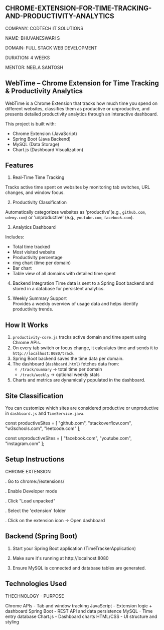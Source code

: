 ## CHROME-EXTENSION-FOR-TIME-TRACKING-AND-PRODUCTIVITY-ANALYTICS

 COMPANY: CODTECH IT SOLUTIONS

 NAME: BHUVANESWARI S

 DOMAIN: FULL STACK WEB DEVELOPMENT

 DURATION: 4 WEEKS

 MENTOR: NEELA SANTOSH


## WebTime – Chrome Extension for Time Tracking & Productivity Analytics

WebTime is a Chrome Extension that tracks how much time you spend on different websites, classifies them as productive or unproductive, and presents detailed productivity analytics through an interactive dashboard.

This project is built with:
-  Chrome Extension (JavaScript)
-  Spring Boot (Java Backend)
-  MySQL (Data Storage)
-  Chart.js (Dashboard Visualization)

## Features

1. Real-Time Time Tracking  

  Tracks active time spent on websites by monitoring tab switches, URL changes, and window focus.

2. Productivity Classification  

Automatically categorizes websites as 'productive'(e.g., `github.com`, `udemy.com`) or 'unproductive' (e.g., `youtube.com`, `facebook.com`).

3. Analytics Dashboard
  
Includes:
- Total time tracked
- Most visited website
- Productivity percentage
- ring chart (time per domain)
- Bar chart 
- Table view of all domains with detailed time spent

4. Backend Integration 
Time data is sent to a Spring Boot backend and stored in a database for persistent analytics.

5. Weekly Summary Support  
Provides a weekly overview of usage data and helps identify productivity trends.


## How It Works

1. `productivity-core.js` tracks active domain and time spent using Chrome APIs.
2. On every tab switch or focus change, it calculates time and sends it to  `http://localhost:8080/track`.
3. Spring Boot backend saves the time data per domain.
4. The dashboard (`dashboard.html`) fetches data from:
   - `/track/summary` → total time per domain
   - `/track/weekly`  → optional weekly stats
5. Charts and metrics are dynamically populated in the dashboard.

## Site Classification

You can customize which sites are considered productive or unproductive in `dashboard.js` and `TimeService.java`.

const productiveSites = [
  "github.com", "stackoverflow.com", "w3schools.com", "leetcode.com"
];

const unproductiveSites = [
  "facebook.com", "youtube.com", "instagram.com"
];


## Setup Instructions

 CHROME EXTENSION

. Go to chrome://extensions/

. Enable Developer mode

. Click "Load unpacked"

. Select the 'extension' folder

. Click on the extension icon → Open dashboard

## Backend (Spring Boot)

1. Start your Spring Boot application (TimeTrackerApplication)

2. Make sure it's running at http://localhost:8080

3. Ensure MySQL is connected and database tables are generated.


## Technologies Used

THECHNOLOGY  -   PURPOSE

Chrome APIs  -   Tab and window tracking
JavaScript   -   Extension logic + dashboard
Spring Boot  -   REST API and data persistence
MySQL        -   Time entry database
Chart.js     -   Dashboard charts
HTML/CSS     -   UI structure and styling
